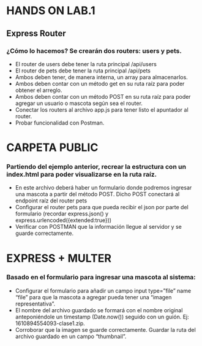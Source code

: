# HANDS ON LAB.1

## Express Router

### ¿Cómo lo hacemos? Se crearán dos routers: users y pets.

- El router de users debe tener la ruta principal /api/users
- El router de pets debe tener la ruta principal /api/pets
- Ambos deben tener, de manera interna, un array para almacenarlos.
- Ambos deben contar con un método get en su ruta raíz para poder obtener el arreglo.
- Ambos deben contar con un método POST en su ruta raíz para poder agregar un usuario o mascota según sea el router.
- Conectar los routers al archivo app.js para tener listo el apuntador al router.
- Probar funcionalidad con Postman.

# CARPETA PUBLIC

### Partiendo del ejemplo anterior, recrear la estructura con un index.html para poder visualizarse en la ruta raíz.

- En este archivo deberá haber un formulario donde podremos ingresar una mascota a partir del método POST. Dicho POST conectará al endpoint raíz del router pets
- Configurar el router pets para que pueda recibir el json por parte del formulario (recordar express.json() y express.urlencoded({extended:true}))
- Verificar con POSTMAN que la información llegue al servidor y se guarde correctamente.

# EXPRESS + MULTER

### Basado en el formulario para ingresar una mascota al sistema:

- Configurar el formulario para añadir un campo input type=”file” name “file” para que la mascota a agregar pueda tener una “imagen representativa”.
- El nombre del archivo guardado se formará con el nombre original anteponiéndole un timestamp (Date.now()) seguido con un guión. Ej: 1610894554093-clase1.zip.
- Corroborar que la imagen se guarde correctamente. Guardar la ruta del archivo guardado en un campo “thumbnail”.

